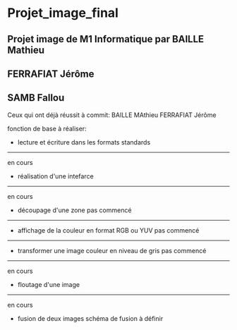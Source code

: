 # Projet_image_final
Projet image de M1 Informatique 
par 
BAILLE Mathieu
-------
FERRAFIAT Jérôme
-------
SAMB Fallou
-------
Ceux qui ont déjà réussit à commit:
BAILLE MAthieu
FERRAFIAT Jérôme

fonction de base à réaliser:
- lecture et écriture dans les formats standards
------
en cours
- réalisation d'une intefarce
------
en cours
- découpage d'une zone
pas commencé
------
-  affichage de la couleur en format RGB ou YUV
pas commencé
------
- transformer une image couleur en niveau de gris
pas commencé
------
en cours
- floutage d'une image
------
en cours
- fusion de deux images
schéma de fusion à définir
